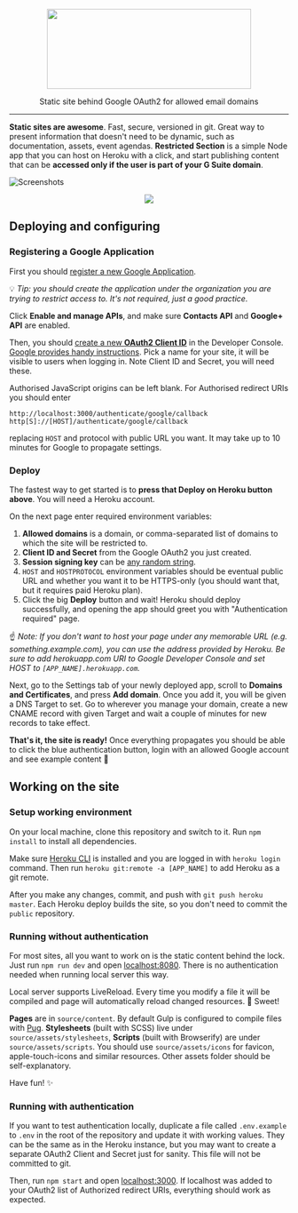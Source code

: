<p align="center"><img height="144" width="368" src="https://user-images.githubusercontent.com/218656/29310158-9811c7a2-81a4-11e7-80cb-3f72752bdee6.png"></p>
<p align="center">Static site behind Google OAuth2 for allowed email domains</p>

---

**Static sites are awesome**. Fast, secure, versioned in git. Great way to present information that doesn't need to be dynamic, such as documentation, assets, event agendas. **Restricted Section** is a simple Node app that you can host on Heroku with a click, and start publishing content that can be **accessed only if the user is part of your G Suite domain**.

![Screenshots](https://user-images.githubusercontent.com/218656/29317628-c177bdd4-81c4-11e7-9c6e-4129d01b58f8.png)

<p align="center">
  <a href="https://heroku.com/deploy"><img src="https://www.herokucdn.com/deploy/button.svg" /></a>
</p>

## Deploying and configuring

### Registering a Google Application

 First you should [register a new Google Application](https://console.developers.google.com/projectcreate). 
 
 💡 *Tip: you should create the application under the organization you are trying to restrict access to. It's not required, just a good practice.*
 
 Click **Enable and manage APIs**, and make sure **Contacts API** and **Google+ API** are enabled.
 
 Then, you should [create a new **OAuth2 Client ID**](https://console.developers.google.com/apis/credentials/oauthclient) in the Developer Console. [Google provides handy instructions](https://developers.google.com/identity/sign-in/web/devconsole-project). Pick a name for your site, it will be visible to users when logging in. Note Client ID and Secret, you will need these. 
 
 Authorised JavaScript origins can be left blank. For Authorised redirect URIs you should enter 
 ```
 http://localhost:3000/authenticate/google/callback
 http[S]://[HOST]/authenticate/google/callback
 ```
 replacing `HOST` and protocol with public URL you want. It may take up to 10 minutes for Google to propagate settings.
 
 ### Deploy

The fastest way to get started is to **press that Deploy on Heroku button above**. You will need a Heroku account. 

On the next page enter required environment variables:

1. **Allowed domains** is a domain, or comma-separated list of domains to which the site will be restricted to.
2. **Client ID and Secret** from the Google OAuth2 you just created.
3. **Session signing key** can be [any random string](https://www.random.org/strings/?num=1&len=16&digits=on&upperalpha=on&loweralpha=on&unique=off&format=html&rnd=new).
4. `HOST` and `HOSTPROTOCOL` environment variables should be eventual public URL and whether you want it to be HTTPS-only (you should want that, but it requires paid Heroku plan).
5. Click the big **Deploy** button and wait! Heroku should deploy successfully, and opening the app should greet you with "Authentication required" page.

☝️ *Note: If you don't want to host your page under any memorable URL (e.g. something.example.com), you can use the address provided by Heroku. Be sure to add herokuapp.com URI to Google Developer Console and set HOST to `[APP_NAME].herokuapp.com`.*

Next, go to the Settings tab of your newly deployed app, scroll to **Domains and Certificates**, and press **Add domain**. Once you add it, you will be given a DNS Target to set. Go to wherever you manage your domain, create a new CNAME record with given Target and wait a couple of minutes for new records to take effect.

**That's it, the site is ready!** Once everything propagates you should be able to click the blue authentication button, login with an allowed Google account and see example content 🎉

## Working on the site

### Setup working environment

On your local machine, clone this repository and switch to it. Run `npm install` to install all dependencies.

Make sure [Heroku CLI](https://devcenter.heroku.com/articles/heroku-cli) is installed and you are logged in with `heroku login` command. Then run `heroku git:remote -a [APP_NAME]` to add Heroku as a git remote.

After you make any changes, commit, and push with `git push heroku master`. Each Heroku deploy builds the site, so you don't need to commit the `public` repository.

### Running without authentication

For most sites, all you want to work on is the static content behind the lock. Just run `npm run dev` and open [localhost:8080](http://localhost:8080). There is no authentication needed when running local server this way.

Local server supports LiveReload. Every time you modify a file it will be compiled and page will automatically reload changed resources. 🍭 Sweet!

**Pages** are in `source/content`. By default Gulp is configured to compile files with [Pug](https://pugjs.org/api/getting-started.html). **Stylesheets** (built with SCSS) live under `source/assets/stylesheets`, **Scripts** (built with Browserify) are under `source/assets/scripts`. You should use `source/assets/icons` for favicon, apple-touch-icons and similar resources. Other assets folder should be self-explanatory.

Have fun! ✨

### Running with authentication

If you want to test authentication locally, duplicate a file called `.env.example` to `.env` in the root of the repository and update it with working values. They can be the same as in the Heroku instance, but you may want to create a separate OAuth2 Client and Secret just for sanity. This file will not be committed to git.

Then, run `npm start` and open [localhost:3000](http://localhost:3000). If localhost was added to your OAuth2 list of Authorized redirect URIs, everything should work as expected.
